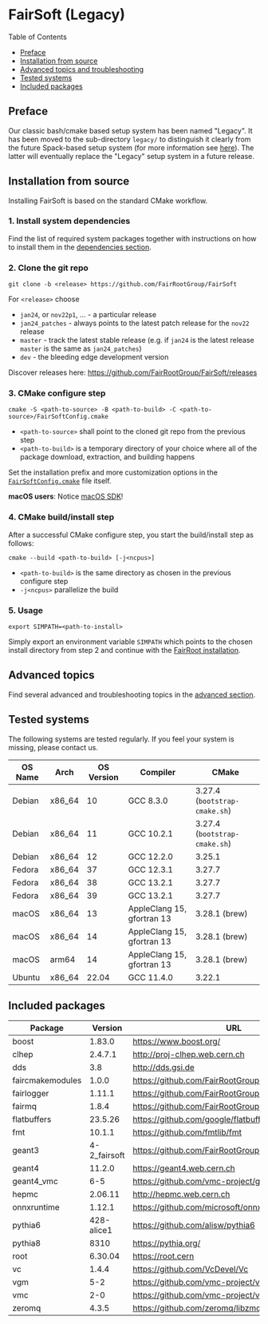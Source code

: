 # FairSoft (Legacy)

Table of Contents
* [Preface](#preface)
* [Installation from source](#installation-from-source)
* [Advanced topics and troubleshooting](#advanced-topics)
* [Tested systems](#tested-systems)
* [Included packages](#included-packages)

## Preface

Our classic bash/cmake based setup system
has been named "Legacy". It has been moved to the
sub-directory `legacy/` to distinguish it clearly
from the future Spack-based setup system
(for more information see [here](../docs/README.md)).
The latter will eventually replace the "Legacy" setup system
in a future release.

## Installation from source

Installing FairSoft is based on the standard CMake workflow.

### 1. Install system dependencies

Find the list of required system packages together with instructions
on how to install them in the [dependencies section](dependencies.md).

### 2. Clone the git repo

```
git clone -b <release> https://github.com/FairRootGroup/FairSoft
```

For `<release>` choose
* `jan24`, or `nov22p1`, ... - a particular release
* `jan24_patches` - always points to the latest patch release for the `nov22` release
* `master` - track the latest stable release (e.g. if `jan24` is the latest release `master` is the same as `jan24_patches`)
* `dev` - the bleeding edge development version

Discover releases here: https://github.com/FairRootGroup/FairSoft/releases

### 3. CMake configure step

```
cmake -S <path-to-source> -B <path-to-build> -C <path-to-source>/FairSoftConfig.cmake
```

* `<path-to-source>` shall point to the cloned git repo from the previous step
* `<path-to-build>` is a temporary directory of your choice where all of the package download, extraction, and building happens

Set the installation prefix and more customization options in the [`FairSoftConfig.cmake`](../FairSoftConfig.cmake) file itself.

**macOS users**: Notice [macOS SDK](advanced.md#macos-sdk)!

### 4. CMake build/install step

After a successful CMake configure step, you start the build/install step as follows:

```
cmake --build <path-to-build> [-j<ncpus>]
```

* `<path-to-build>` is the same directory as chosen in the previous configure step
* `-j<ncpus>` parallelize the build

### 5. Usage

```
export SIMPATH=<path-to-install>
```

Simply export an environment variable `SIMPATH` which points to the chosen install directory from step 2
and continue with the [FairRoot installation](https://github.com/FairRootGroup/FairRoot).

## Advanced topics

Find several advanced and troubleshooting topics in the [advanced section](advanced.md).

## Tested systems

The following systems are tested regularly. If you feel your system is missing,
please contact us.

| **OS Name** | **Arch** | **OS Version** | **Compiler** | **CMake** |
| --- | --- | --- | --- | --- |
| Debian     | x86_64 | 10    | GCC 8.3.0                  | 3.27.4 (`bootstrap-cmake.sh`) |
| Debian     | x86_64 | 11    | GCC 10.2.1                 | 3.27.4 (`bootstrap-cmake.sh`) |
| Debian     | x86_64 | 12    | GCC 12.2.0                 | 3.25.1 |
| Fedora     | x86_64 | 37    | GCC 12.3.1                 | 3.27.7 |
| Fedora     | x86_64 | 38    | GCC 13.2.1                 | 3.27.7 |
| Fedora     | x86_64 | 39    | GCC 13.2.1                 | 3.27.7 |
| macOS      | x86_64 | 13    | AppleClang 15, gfortran 13 | 3.28.1 (brew) |
| macOS      | x86_64 | 14    | AppleClang 15, gfortran 13 | 3.28.1 (brew) |
| macOS      | arm64  | 14    | AppleClang 15, gfortran 13 | 3.28.1 (brew) |
| Ubuntu     | x86_64 | 22.04 | GCC 11.4.0                 | 3.22.1 |

## Included packages

| **Package** | **Version** | **URL** |
| --- | --- | --- |
| boost            | 1.83.0       | https://www.boost.org/ |
| clhep            | 2.4.7.1      | http://proj-clhep.web.cern.ch |
| dds              | 3.8          | http://dds.gsi.de |
| faircmakemodules | 1.0.0        | https://github.com/FairRootGroup/FairCMakeModules |
| fairlogger       | 1.11.1       | https://github.com/FairRootGroup/FairLogger |
| fairmq           | 1.8.4        | https://github.com/FairRootGroup/FairMQ |
| flatbuffers      | 23.5.26      | https://github.com/google/flatbuffers |
| fmt              | 10.1.1       | https://github.com/fmtlib/fmt |
| geant3           | 4-2_fairsoft | https://github.com/FairRootGroup/geant3 |
| geant4           | 11.2.0       | https://geant4.web.cern.ch |
| geant4_vmc       | 6-5          | https://github.com/vmc-project/geant4_vmc |
| hepmc            | 2.06.11      | http://hepmc.web.cern.ch |
| onnxruntime      | 1.12.1       | https://github.com/microsoft/onnxruntime |
| pythia6          | 428-alice1   | https://github.com/alisw/pythia6 |
| pythia8          | 8310         | https://pythia.org/ |
| root             | 6.30.04      | https://root.cern |
| vc               | 1.4.4        | https://github.com/VcDevel/Vc |
| vgm              | 5-2          | https://github.com/vmc-project/vgm |
| vmc              | 2-0          | https://github.com/vmc-project/vmc |
| zeromq           | 4.3.5        | https://github.com/zeromq/libzmq |
